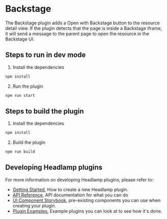 # Backstage

The Backstage plugin adds a Open with Backstage button to the resource detail view. If
the plugin detects that the page is inside a Backstage iframe, it will send a
message to the parent page to open the resource in the Backstage UI.

## Steps to run in dev mode

1. Install the dependencies

```bash
npm install
```

2. Run the plugin

```bash
npm run start
```

## Steps to build the plugin

1. Install the dependencies

```bash
npm install
```

2. Build the plugin

```bash
npm run build
```

## Developing Headlamp plugins

For more information on developing Headlamp plugins, please refer to:

- [Getting Started](https://headlamp.dev/docs/latest/development/plugins/), How to create a new Headlamp plugin.
- [API Reference](https://headlamp.dev/docs/latest/development/api/), API documentation for what you can do
- [UI Component Storybook](https://headlamp.dev/docs/latest/development/frontend/#storybook), pre-existing components you can use when creating your plugin.
- [Plugin Examples](https://github.com/headlamp-k8s/headlamp/tree/main/plugins/examples), Example plugins you can look at to see how it's done.
